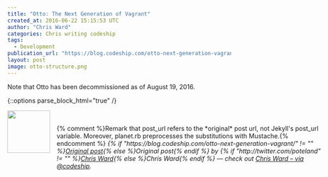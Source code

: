 ```yaml
---
title: "Otto: The Next Generation of Vagrant"
created_at: 2016-06-22 15:15:53 UTC
author: "Chris Ward"
categories: Chris writing codeship
tags: 
  - Development
publication_url: "https://blog.codeship.com/otto-next-generation-vagrant/"
layout: post
image: otto-structure.png
---
```

Note that Otto has been decommissioned as of August 19, 2016.


{::options parse_block_html="true" /}
<div class="author">
   <img src="http://www.rss-specifications.com/rss-spec-rss.gif" style="width: 96px; height: 96;">
   <span style="position: absolute; padding: 32px 15px;">{% comment %}Remark that post_url refers to the *original* post url, not Jekyll's post_url variable. Moreover, planet.rb preprocesses the substitutions with Mustache.{% endcomment %}
      <i>{% if "https://blog.codeship.com/otto-next-generation-vagrant/" != "" %}<a href="https://blog.codeship.com/otto-next-generation-vagrant/">Original post</a>{% else %}Original post{% endif %} by {% if "http://twitter.com/poteland" != "" %}<a href="http://twitter.com/poteland">Chris Ward</a>{% else %}Chris Ward{% endif %} &mdash; check out <a href="https://blog.codeship.com">Chris Ward – via @codeship</a>.</i>
  </span>
</div>
